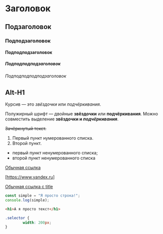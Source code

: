 # Заголовок
## Подзаголовок
### Подподзаголовок
#### Подподподзаголовок
##### Подподподподзаголовок
###### Подподподподподзаголовок

Alt-H1
------

Курсив — это *звёздочки* или _подчёркивания_.

Полужирный шрифт — двойные **звёздочки** или __подчёркивания__.
Можно совместить выделение **звёздочки и _подчёркивания_**.

~~Зачёркнутый текст.~~

1. Первый пункт нумерованного списка.
2. Второй пункт.

* первый пункт ненумерованного списка;
* второй пункт ненумерованного списка

[Обычная ссылка](https://www.yandex.ru)

[https://www.yandex.ru]

[Обычная ссылка с title](https://www.yandex.ru "Я Yandex!")

```javascript
const simple = "Я просто строка!";
console.log(simple);
```

```html
<h1>А я просто текст</h1>
```

```css
.selector {
        width: 200px;
}
```
